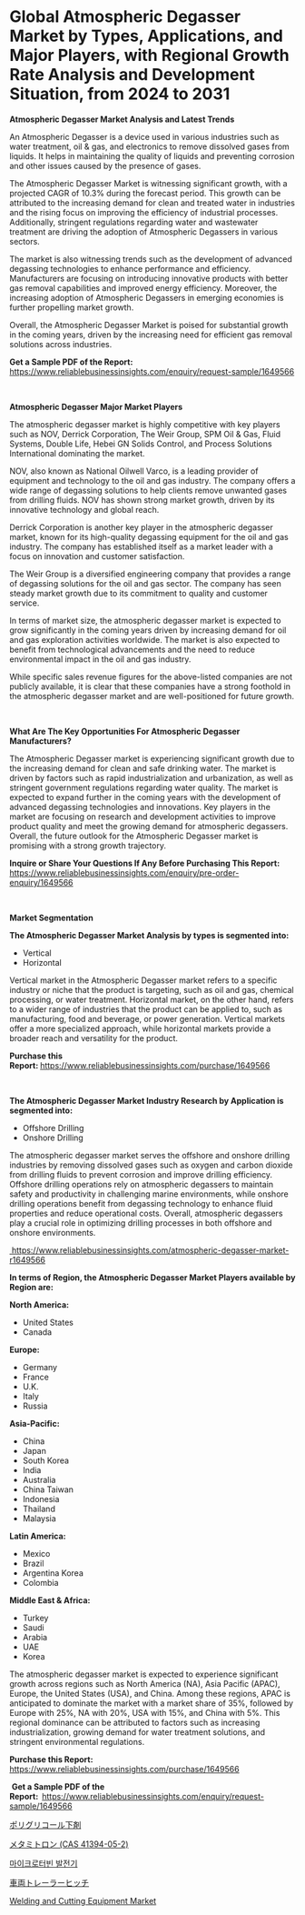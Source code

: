 <p><h1>Global Atmospheric Degasser Market by Types, Applications, and Major Players, with Regional Growth Rate Analysis and Development Situation, from 2024 to 2031</h1></p><p><strong>Atmospheric Degasser Market Analysis and Latest Trends</strong></p>
<p><p>An Atmospheric Degasser is a device used in various industries such as water treatment, oil & gas, and electronics to remove dissolved gases from liquids. It helps in maintaining the quality of liquids and preventing corrosion and other issues caused by the presence of gases.</p><p>The Atmospheric Degasser Market is witnessing significant growth, with a projected CAGR of 10.3% during the forecast period. This growth can be attributed to the increasing demand for clean and treated water in industries and the rising focus on improving the efficiency of industrial processes. Additionally, stringent regulations regarding water and wastewater treatment are driving the adoption of Atmospheric Degassers in various sectors.</p><p>The market is also witnessing trends such as the development of advanced degassing technologies to enhance performance and efficiency. Manufacturers are focusing on introducing innovative products with better gas removal capabilities and improved energy efficiency. Moreover, the increasing adoption of Atmospheric Degassers in emerging economies is further propelling market growth.</p><p>Overall, the Atmospheric Degasser Market is poised for substantial growth in the coming years, driven by the increasing need for efficient gas removal solutions across industries.</p></p>
<p><strong>Get a Sample PDF of the Report:&nbsp;</strong> <a href="https://www.reliablebusinessinsights.com/enquiry/request-sample/1649566">https://www.reliablebusinessinsights.com/enquiry/request-sample/1649566</a></p>
<p>&nbsp;</p>
<p><strong>Atmospheric Degasser Major Market Players</strong></p>
<p><p>The atmospheric degasser market is highly competitive with key players such as NOV, Derrick Corporation, The Weir Group, SPM Oil & Gas, Fluid Systems, Double Life, Hebei GN Solids Control, and Process Solutions International dominating the market.</p><p>NOV, also known as National Oilwell Varco, is a leading provider of equipment and technology to the oil and gas industry. The company offers a wide range of degassing solutions to help clients remove unwanted gases from drilling fluids. NOV has shown strong market growth, driven by its innovative technology and global reach.</p><p>Derrick Corporation is another key player in the atmospheric degasser market, known for its high-quality degassing equipment for the oil and gas industry. The company has established itself as a market leader with a focus on innovation and customer satisfaction.</p><p>The Weir Group is a diversified engineering company that provides a range of degassing solutions for the oil and gas sector. The company has seen steady market growth due to its commitment to quality and customer service.</p><p>In terms of market size, the atmospheric degasser market is expected to grow significantly in the coming years driven by increasing demand for oil and gas exploration activities worldwide. The market is also expected to benefit from technological advancements and the need to reduce environmental impact in the oil and gas industry.</p><p>While specific sales revenue figures for the above-listed companies are not publicly available, it is clear that these companies have a strong foothold in the atmospheric degasser market and are well-positioned for future growth.</p></p>
<p>&nbsp;</p>
<p><strong>What Are The Key Opportunities For Atmospheric Degasser Manufacturers?</strong></p>
<p><p>The Atmospheric Degasser market is experiencing significant growth due to the increasing demand for clean and safe drinking water. The market is driven by factors such as rapid industrialization and urbanization, as well as stringent government regulations regarding water quality. The market is expected to expand further in the coming years with the development of advanced degassing technologies and innovations. Key players in the market are focusing on research and development activities to improve product quality and meet the growing demand for atmospheric degassers. Overall, the future outlook for the Atmospheric Degasser market is promising with a strong growth trajectory.</p></p>
<p><strong>Inquire or Share Your Questions If Any Before Purchasing This Report:</strong> <a href="https://www.reliablebusinessinsights.com/enquiry/pre-order-enquiry/1649566">https://www.reliablebusinessinsights.com/enquiry/pre-order-enquiry/1649566</a></p>
<p>&nbsp;</p>
<p><strong>Market Segmentation</strong></p>
<p><strong>The Atmospheric Degasser Market Analysis by types is segmented into:</strong></p>
<p><ul><li>Vertical</li><li>Horizontal</li></ul></p>
<p><p>Vertical market in the Atmospheric Degasser market refers to a specific industry or niche that the product is targeting, such as oil and gas, chemical processing, or water treatment. Horizontal market, on the other hand, refers to a wider range of industries that the product can be applied to, such as manufacturing, food and beverage, or power generation. Vertical markets offer a more specialized approach, while horizontal markets provide a broader reach and versatility for the product.</p></p>
<p><strong>Purchase this Report:&nbsp;</strong><a href="https://www.reliablebusinessinsights.com/purchase/1649566">https://www.reliablebusinessinsights.com/purchase/1649566</a></p>
<p>&nbsp;</p>
<p><strong>The Atmospheric Degasser Market Industry Research by Application is segmented into:</strong></p>
<p><ul><li>Offshore Drilling</li><li>Onshore Drilling</li></ul></p>
<p><p>The atmospheric degasser market serves the offshore and onshore drilling industries by removing dissolved gases such as oxygen and carbon dioxide from drilling fluids to prevent corrosion and improve drilling efficiency. Offshore drilling operations rely on atmospheric degassers to maintain safety and productivity in challenging marine environments, while onshore drilling operations benefit from degassing technology to enhance fluid properties and reduce operational costs. Overall, atmospheric degassers play a crucial role in optimizing drilling processes in both offshore and onshore environments.</p></p>
<p><a href="https://www.reliablebusinessinsights.com/atmospheric-degasser-market-r1649566">&nbsp;https://www.reliablebusinessinsights.com/atmospheric-degasser-market-r1649566</a></p>
<p><strong>In terms of Region, the Atmospheric Degasser Market Players available by Region are:</strong></p>
<p>
    <p> <strong> North America: </strong>
        <ul>
            <li>United States</li>
            <li>Canada</li>
        </ul>
        </p> 
    <p> <strong> Europe: </strong>
        <ul>
            <li>Germany</li>
            <li>France</li>
            <li>U.K.</li>
            <li>Italy</li>
            <li>Russia</li>
        </ul>
        </p> 
    <p> <strong> Asia-Pacific: </strong>
        <ul>
            <li>China</li>
            <li>Japan</li>
            <li>South Korea</li>
            <li>India</li>
            <li>Australia</li>
            <li>China Taiwan</li>
            <li>Indonesia</li>
            <li>Thailand</li>
            <li>Malaysia</li>
        </ul>
        </p> 
    <p> <strong> Latin America: </strong>
        <ul>
            <li>Mexico</li>
            <li>Brazil</li>
            <li>Argentina Korea</li>
            <li>Colombia</li>
        </ul>
        </p> 
    <p> <strong> Middle East & Africa: </strong>
        <ul>
            <li>Turkey</li>
            <li>Saudi</li>
            <li>Arabia</li>
            <li>UAE</li>
            <li>Korea</li>
        </ul>
    </p>
    </p>
<p><p>The atmospheric degasser market is expected to experience significant growth across regions such as North America (NA), Asia Pacific (APAC), Europe, the United States (USA), and China. Among these regions, APAC is anticipated to dominate the market with a market share of 35%, followed by Europe with 25%, NA with 20%, USA with 15%, and China with 5%. This regional dominance can be attributed to factors such as increasing industrialization, growing demand for water treatment solutions, and stringent environmental regulations.</p></p>
<p><strong>Purchase this Report: </strong><a href="https://www.reliablebusinessinsights.com/purchase/1649566">https://www.reliablebusinessinsights.com/purchase/1649566</a></p>
<p>&nbsp;<strong>Get a Sample PDF of the Report:&nbsp;&nbsp;</strong><a href="https://www.reliablebusinessinsights.com/enquiry/request-sample/1649566">https://www.reliablebusinessinsights.com/enquiry/request-sample/1649566</a></p>
<p><strong></strong></p>
<p><p><a href="https://github.com/SarahFahey88/Market-Research-Report-List-2/blob/main/2882959155914.md">ポリグリコール下剤</a></p><p><a href="https://github.com/FredaJerde/Market-Research-Report-List-1/blob/main/9025807155915.md">メタミトロン (CAS 41394-05-2)</a></p><p><a href="https://github.com/ThomasElmes2022/Market-Research-Report-List-1/blob/main/6541621166540.md">마이크로터빈 발전기</a></p><p><a href="https://medium.com/@pattypetd0/%E8%BB%8A%E4%B8%A1%E3%83%88%E3%83%AC%E3%83%BC%E3%83%A9%E3%83%BC%E3%83%92%E3%83%83%E3%83%81%E5%B8%82%E5%A0%B4-%E4%B8%96%E7%95%8C%E3%81%A8%E5%9C%B0%E5%9F%9F%E3%81%AE%E5%88%86%E6%9E%90-%E5%9C%B0%E5%9F%9F-%E5%9B%BD%E3%83%AC%E3%83%99%E3%83%AB%E3%81%AE%E5%88%86%E6%9E%90-%E7%AB%B6%E4%BA%89%E3%81%AE%E6%99%AF%E8%A6%B3%E3%81%AB%E7%84%A6%E7%82%B9%E3%82%92%E5%BD%93%E3%81%A6%E3%82%8B-74e225bacd36">車両トレーラーヒッチ</a></p><p><a href="https://github.com/IzaiahBartell/Market-Research-Report-List-1/blob/main/welding-and-cutting-equipment-market.md">Welding and Cutting Equipment Market</a></p></p>
